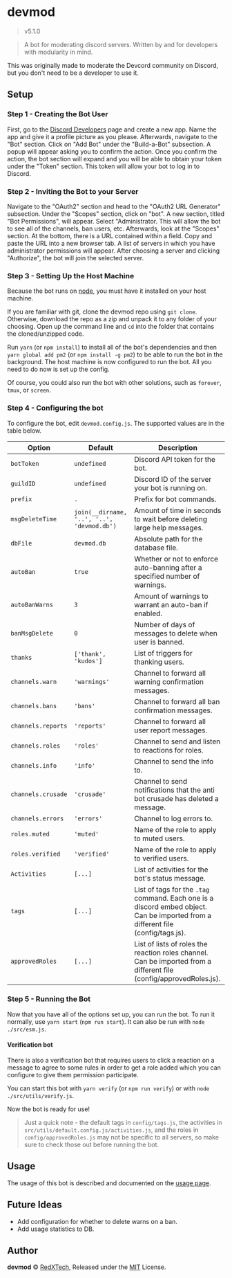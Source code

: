 # devmod
> v5.1.0

> A bot for moderating discord servers. Written by and for developers with modularity in mind.

This was originally made to moderate the Devcord community on Discord, but you don't need to be a developer to use it.

## Setup
### Step 1 - Creating the Bot User
First, go to the
[Discord Developers](https://discordapp.com/developers/applications/me)
page and create a new app. Name the app and give it a profile picture as you
please. Afterwards, navigate to the "Bot" section. Click on "Add Bot" under the
"Build-a-Bot" subsection. A popup will appear asking you to confirm the action.
Once you confirm the action, the bot section will expand and you will be able to
obtain your token under the "Token" section. This token will allow your bot to
log in to Discord.

### Step 2 - Inviting the Bot to your Server
Navigate to the "OAuth2" section and head to the "OAuth2 URL Generator"
subsection. Under the "Scopes" section, click on "bot". A new section, titled
"Bot Permissions", will appear. Select "Administrator. This will allow the bot
to see all of the channels, ban users, etc. Afterwards, look at the "Scopes"
section. At the bottom, there is a URL contained within a field. Copy and paste
the URL into a new browser tab. A list of servers in which you have
administrator permissions will appear. After choosing a server and clicking
"Authorize", the bot will join the selected server.

### Step 3 - Setting Up the Host Machine
Because the bot runs on [node](https://nodejs.org), you must have it installed
on your host machine.

If you are familiar with git, clone the devmod repo using `git clone`.
Otherwise, download the repo as a zip and unpack it to any folder of
your choosing. Open up the command line and `cd` into the folder that contains
the cloned/unzipped code.

Run `yarn` (or `npm install`) to install all of the bot's dependencies and then `yarn global add pm2`
(or `npm install -g pm2`) to be able to run the bot in the background. The host machine
is now configured to run the bot. All you need to do now is set up the config.

Of course, you could also run the bot with other solutions, such as `forever`, `tmux`, or `screen`.

### Step 4 - Configuring the bot
To configure the bot, edit `devmod.config.js`. The supported values are in the table below.

Option | Default | Description
---|---|---
`botToken` | `undefined` | Discord API token for the bot.
`guildID` | `undefined` | Discord ID of the server your bot is running on.
`prefix` | `.` | Prefix for bot commands.
`msgDeleteTime` | `join(__dirname, '..', '..', 'devmod.db')` | Amount of time in seconds to wait before deleting large help messages.
`dbFile` | `devmod.db` | Absolute path for the database file.
`autoBan` | `true` | Whether or not to enforce auto-banning after a specified number of warnings.
`autoBanWarns` | `3` | Amount of warnings to warrant an auto-ban if enabled.
`banMsgDelete` | `0` | Number of days of messages to delete when user is banned.
`thanks` | `['thank', 'kudos']` | List of triggers for thanking users.
`channels.warn` | `'warnings'` | Channel to forward all warning confirmation messages.
`channels.bans` | `'bans'` | Channel to forward all ban confirmation messages.
`channels.reports` | `'reports'` | Channel to forward all user report messages.
`channels.roles` | `'roles'` | Channel to send and listen to reactions for roles.
`channels.info` | `'info'` | Channel to send the info to.
`channels.crusade` | `'crusade'` | Channel to send notifications that the anti bot crusade has deleted a message.
`channels.errors` | `'errors'` | Channel to log errors to.
`roles.muted` | `'muted'` | Name of the role to apply to muted users.
`roles.verified` | `'verified'` | Name of the role to apply to verified users.
`Activities` | `[...]` | List of activities for the bot's status message.
`tags` | `[...]` | List of tags for the `.tag` command. Each one is a discord embed object. Can be imported from a different file (config/tags.js).
`approvedRoles` | `[...]` | List of lists of roles the reaction roles channel. Can be imported from a different file (config/approvedRoles.js).

### Step 5 - Running the Bot
Now that you have all of the options set up, you can run the bot. To run it normally, use
`yarn start` (`npm run start`). It can also be run with `node ./src/esm.js`.

#### Verification bot
There is also a verification bot that requires users to click a reaction on a message to agree to
some rules in order to get a role added which you can configure to give them permission participate.

You can start this bot with `yarn verify` (or `npm run verify`) or with `node ./src/utils/verify.js`.

Now the bot is ready for use!

> Just a quick note - the default tags in `config/tags.js`, the activities in
`src/utils/default.config.js/activities.js`, and the roles in `config/approvedRoles.js`
may not be specific to all servers, so make sure to check those out
before running the bot.

## Usage
The usage of this bot is described and documented on the [usage page](docs/usage.md).

## Future Ideas
- Add configuration for whether to delete warns on a ban.
- Add usage statistics to DB.

## Author
**devmod** © [RedXTech](https://github.com/redxtech), Released under the [MIT](./LICENSE.md) License.
